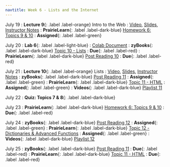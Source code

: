 ```yaml
---
navtitle: Week 6 - Lists and the Internet
---
```


July 19
: **Lecture 9**{: .label .label-orange} Intro to the Web
  : [Video](#), [Slides](#), [Instructor Notes](#)
: **PrairieLearn**{: .label .label-dark-blue}  [Homework 6: Topics 9 & 10](#)
  : **Assigned**{: .label .label-green} 

July 20
: **Lab 6**{: .label .label-light-blue}
  : [Colab Document](#)
: **zyBooks**{: .label .label-dark-blue} [Topic 10 - Lists](#)
  : **Due**{: .label .label-red} 
: **PrairieLearn**{: .label .label-dark-blue}  [Post Reading 10](#)
  : **Due**{: .label .label-red} 

July 21
: **Lecture 10**{: .label .label-orange} Lists
  : [Video](#), [Slides](#), [Instructor Notes](#)
: **zyBooks**{: .label .label-dark-blue} [Post Reading 11](#)
  : **Assigned**{: .label .label-green} 
: **PrairieLearn**{: .label .label-dark-blue}  [Topic 11 - HTML](#)
  : **Assigned**{: .label .label-green} 
: **Videos**{: .label .label-dark-blue} [Playlist 11](https://mediaspace.illinois.edu/playlist/dedicated/214548063/1_1g9ctwcb/)

July 22
: **Quiz: Topics 7 & 8**{: .label .label-dark-blue}  

July 23
: **PrairieLearn**{: .label .label-dark-blue}  [Homework 6: Topics 9 & 10](#)
  : **Due**{: .label .label-red} 

July 24
: **zyBooks**{: .label .label-dark-blue} [Post Reading 12](#)
  : **Assigned**{: .label .label-green} 
: **PrairieLearn**{: .label .label-dark-blue} [Topic 12 - Dictionaries & Advanced Functions](#)
  : **Assigned**{: .label .label-green} 
: **Videos**{: .label .label-dark-blue} [Playlist 12](https://mediaspace.illinois.edu/playlist/dedicated/214548063/1_hgqpl5r8/)

July 25
: **zyBooks**{: .label .label-dark-blue} [Post Reading 11](#)
  : **Due**{: .label .label-red} 
: **PrairieLearn**{: .label .label-dark-blue}  [Topic 11 - HTML](#)
  : **Due**{: .label .label-red} 
